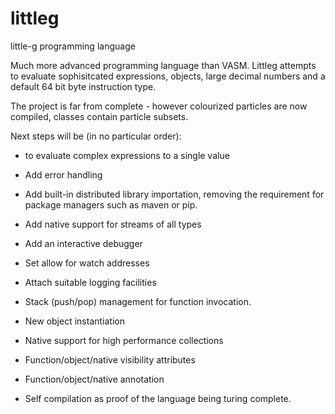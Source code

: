 # littleg
little-g programming language

Much more advanced programming language than VASM.
Littleg attempts to evaluate sophisitcated expressions, 
objects, large decimal numbers and a default 64 bit byte instruction type.

The project is far from complete - however colourized particles
are now compiled, classes contain particle subsets.

Next steps will be (in no particular order):
 - to evaluate complex expressions to a single value

 - Add error handling
 
 - Add built-in distributed library importation, removing the 
 requirement for package managers such as maven or pip.
 
 - Add native support for streams of all types
 
 - Add an interactive debugger
 
 - Set allow for watch addresses
 
 - Attach suitable logging facilities
 
 - Stack (push/pop) management for function invocation.
 
 - New object instantiation
 
 - Native support for high performance collections
 
 - Function/object/native visibility attributes
 
 - Function/object/native annotation
 
 - Self compilation as proof of the language being turing complete.
 
 
 
